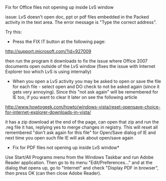 Fix for Office files not opening up inside LvS window

issue: LvS doesn't open doc, ppt or pdf files embedded in the Packed activity in the text area. The error message is "Type the correct address".

Try this:

* Press the FIX IT button at the following page:

http://support.microsoft.com/?id=927009

then run the program it downloads to fix the issue where Office 2007 documents open outside of the LvS window (fixes the issue with Internet Explorer too which LvS is using internally)

* When you open a LvS activity you may be asked to open or save the file for each file - select open and DO check to not be asked again (since it gets very annoying). Since this "not ask again" will be remembered for IE too, if you want to clear it later on see the following article

http://www.howtogeek.com/howto/windows-vista/reset-opensave-choice-for-internet-explorer-downloads-in-vista/

it has a zip download at the end of the page, can open that zip and run the .reg file it has, replying yes to merge changes in registry. This will reset all remembered "don't ask again for this file" for Open/Save dialog of IE and next time you open such file IE will ask about open/save again

* Fix for PDF files not opening up inside LvS window*

Use Start/All Programs menu from the Windows Taskbar and run Adobe Reader application. Then go to its menu "Edit/Preferences..." and at the dialog that opens up, go to "Internet" and check "Display PDF in browser", then press OK (can then close Adobe Reader).



